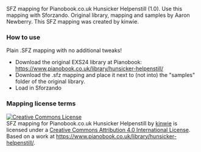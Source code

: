 SFZ mapping for Pianobook.co.uk Hunsicker Helpenstill (1.0). Use this mapping with Sforzando. Original library, mapping and samples by Aaron Newberry.
This SFZ mapping was created by kinwie. 

### How to use

Plain .SFZ mapping with no additional tweaks!

- Download the original EXS24 library at Pianobook: https://www.pianobook.co.uk/library/hunsicker-helpenstill/
- Download the .sfz mapping and place it next to (not into) the "samples" folder of the original library.
- Load in Sforzando

### Mapping license terms

<a rel="license" href="http://creativecommons.org/licenses/by/4.0/">
<img alt="Creative Commons License" style="border-width:0" src="https://i.creativecommons.org/l/by/4.0/88x31.png" /></a>
<br /><span xmlns:dct="http://purl.org/dc/terms/" href="http://purl.org/dc/dcmitype/Text" property="dct:title" rel="dct:type">
SFZ mapping for Pianobook.co.uk Hunsicker Helpenstill </span> by <a xmlns:cc="http://creativecommons.org/ns#" href="https://github.com/kinwie/" property="cc:attributionName" rel="cc:attributionURL">kinwie</a> 
is licensed under a <a rel="license" href="http://creativecommons.org/licenses/by/4.0/">Creative Commons Attribution 4.0 International License</a>.<br />Based on a work at <a xmlns:dct="http://purl.org/dc/terms/" href="https://www.pianobook.co.uk/library/hunsicker-helpenstill/" rel="dct:source">https://www.pianobook.co.uk/library/hunsicker-helpenstill/</a>.

